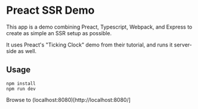 # Preact SSR Demo

This app is a demo combining Preact, Typescript, Webpack, and Express to create as simple an SSR setup as possible.

It uses Preact's "Ticking Clock" demo from their tutorial, and runs it server-side as well.

## Usage

```
npm install
npm run dev
```

Browse to (localhost:8080)[http://localhost:8080/]